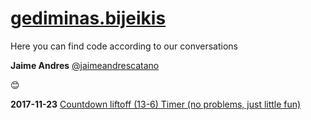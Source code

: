 # [gediminas.bijeikis](https://discussions.udacity.com/u/gediminas.bijeikis)

Here you can find code according to our conversations

**Jaime Andres**
[@jaimeandrescatano](https://discussions.udacity.com/u/jaimeandrescatano)

:blush:

**2017-11-23** [Countdown liftoff (13-6) Timer (no problems, just little fun)](http://github.ekorre.org/2017-Google-Developer-Challenge/Classmates/gediminas-bijeikis/YourCodeModified.js)
